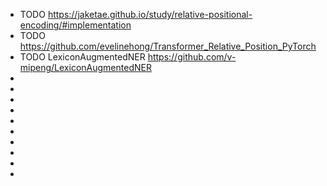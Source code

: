- TODO https://jaketae.github.io/study/relative-positional-encoding/#implementation
- TODO https://github.com/evelinehong/Transformer_Relative_Position_PyTorch
- TODO LexiconAugmentedNER https://github.com/v-mipeng/LexiconAugmentedNER
-
-
-
-
-
-
-
-
-
-